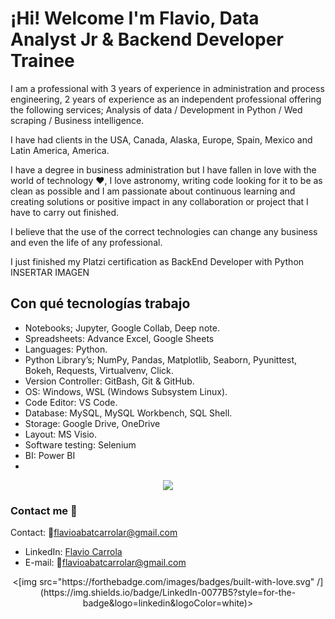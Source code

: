 # ¡Hi! Welcome I'm Flavio, Data Analyst Jr & Backend Developer Trainee

I am a professional with 3 years of experience in administration and process engineering, 2 years of experience as an independent professional offering the following services;  Analysis of data / Development in Python / Wed scraping / Business intelligence.

I have had clients in the USA, Canada, Alaska, Europe, Spain, Mexico and Latin America, America.

I have a degree in business administration but I have fallen in love with the world of technology ❤, I love astronomy, writing code looking for it to be as clean as possible and I am passionate about continuous learning and creating solutions or positive impact in any collaboration or project that I have to carry out finished.

I believe that the use of the correct technologies can change any business and even the life of any professional.

I just finished my Platzi certification as BackEnd Developer with Python INSERTAR IMAGEN


## Con qué tecnologías trabajo 
* Notebooks; Jupyter, Google Collab, Deep note.
*  Spreadsheets: Advance Excel, Google Sheets
* Languages: Python.
* Python Library’s; NumPy, Pandas, Matplotlib, Seaborn, Pyunittest, Bokeh, Requests, Virtualvenv, Click.
* Version Controller: GitBash, Git & GitHub.
* OS: Windows, WSL (Windows Subsystem Linux).
* Code Editor: VS Code.
* Database: MySQL, MySQL Workbench, SQL Shell.
* Storage: Google Drive, OneDrive
* Layout: MS Visio.
* Software testing: Selenium
* BI: Power BI
* 
<div align="center">
    <img src="https://img.shields.io/badge/Java-ED8B00?style=for-the-badge&logo=java&logoColor=white" />
</div>


### Contact me 📲
Contact:
📧flavioabatcarrolar@gmail.com


- LinkedIn: [Flavio Carrola](https://www.linkedin.com/in/flaviocarrola/)
- E-mail:   📧flavioabatcarrolar@gmail.com

<div align="center">
    <[img src="https://forthebadge.com/images/badges/built-with-love.svg" /](https://img.shields.io/badge/LinkedIn-0077B5?style=for-the-badge&logo=linkedin&logoColor=white)>
</div>

